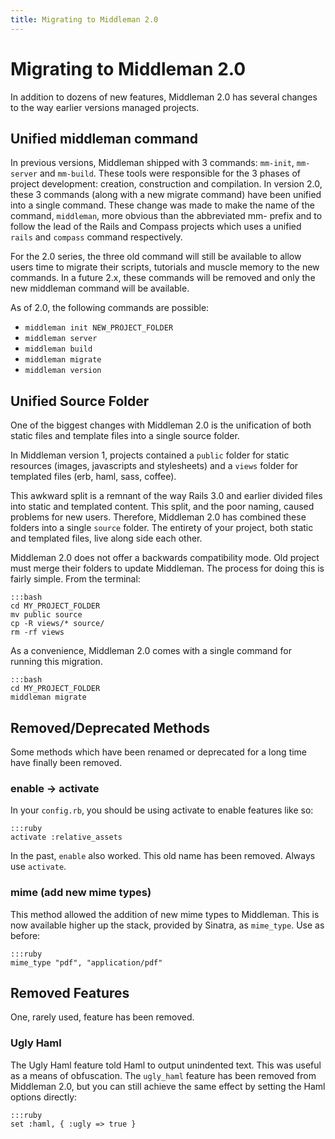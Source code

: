 ```yaml
---
title: Migrating to Middleman 2.0
---
```


# Migrating to Middleman 2.0

In addition to dozens of new features, Middleman 2.0 has several changes to the way earlier versions managed projects.

## Unified middleman command

In previous versions, Middleman shipped with 3 commands: `mm-init`, `mm-server` and `mm-build`. These tools were responsible for the 3 phases of project development: creation, construction and compilation. In version 2.0, these 3 commands (along with a new migrate command) have been unified into a single command. These change was made to make the name of the command, `middleman`, more obvious than the abbreviated mm- prefix and to follow the lead of the Rails and Compass projects which uses a unified `rails` and `compass` command respectively.

For the 2.0 series, the three old command will still be available to allow users time to migrate their scripts, tutorials and muscle memory to the new commands. In a future 2.x, these commands will be removed and only the new middleman command will be available.

As of 2.0, the following commands are possible:

* `middleman init NEW_PROJECT_FOLDER`
* `middleman server`
* `middleman build`
* `middleman migrate`
* `middleman version`

## Unified Source Folder

One of the biggest changes with Middleman 2.0 is the unification of both static files and template files into a single source folder.

In Middleman version 1, projects contained a `public` folder for static resources (images, javascripts and stylesheets) and a `views` folder for templated files (erb, haml, sass, coffee).

This awkward split is a remnant of the way Rails 3.0 and earlier divided files into static and templated content. This split, and the poor naming, caused problems for new users. Therefore, Middleman 2.0 has combined these folders into a single `source` folder. The entirety of your project, both static and templated files, live along side each other.

Middleman 2.0 does not offer a backwards compatibility mode. Old project must merge their folders to update Middleman. The process for doing this is fairly simple. From the terminal:

    :::bash
    cd MY_PROJECT_FOLDER
    mv public source
    cp -R views/* source/
    rm -rf views

As a convenience, Middleman 2.0 comes with a single command for running this migration.

    :::bash
    cd MY_PROJECT_FOLDER
    middleman migrate

## Removed/Deprecated Methods

Some methods which have been renamed or deprecated for a long time have finally been removed.

### enable -> activate

In your `config.rb`, you should be using activate to enable features like so:

    :::ruby
    activate :relative_assets

In the past, `enable` also worked. This old name has been removed. Always use `activate`.

### mime (add new mime types)

This method allowed the addition of new mime types to Middleman. This is now available higher up the stack, provided by Sinatra, as `mime_type`. Use as before:

    :::ruby
    mime_type "pdf", "application/pdf"

## Removed Features

One, rarely used, feature has been removed.

### Ugly Haml

The Ugly Haml feature told Haml to output unindented text. This was useful as a means of obfuscation. The `ugly_haml` feature has been removed from Middleman 2.0, but you can still achieve the same effect by setting the Haml options directly:

    :::ruby
    set :haml, { :ugly => true }